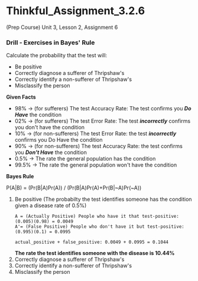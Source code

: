 # Thinkful_Assignment_3.2.6
(Prep Course) Unit 3, Lesson 2, Assignment 6

### Drill - Exercises in Bayes' Rule

Calculate the probability that the test will:

* Be positive
* Correctly diagnose a sufferer of Thripshaw's
* Correctly identify a non-sufferer of Thripshaw's
* Misclassify the person

__Given Facts__

-  98% -> (for sufferers) The test Accuracy Rate: The test confirms you *__Do Have__* the condition
-  02% -> (for sufferers) The test Error Rate: The test *__incorrectly__* confirms you don't have the condition
-  10% -> (for non-sufferers) The test Error Rate: the test *__incorrectly__* confirms you Do Have the condition 
-  90% -> (for non-sufferers) The test Accuracy Rate: the test confirms you *__Don't Have__* the condition
- 0.5% -> The rate the general population has the condition
- 99.5% -> The rate the general population won't have the condition

__Bayes Rule__

P(A|B) = (Pr(B|A)Pr(A)) / (Pr(B|A)Pr(A)+Pr(B|~A)Pr(~A))

1. Be positive (The probabilty the test identifies someone has the condition given a disease rate of 0.5%)
     ```
     A = (Actually Positive) People who have it that test-positive: (0.005)(0.98) = 0.0049
     A'= (False Positive) People who don't have it but test-positive: (0.995)(0.1) = 0.0995
     
     actual_positive + false_positive: 0.0049 + 0.0995 = 0.1044
     
     ```
     __The rate the test identifies someone with the disease is 10.44%__
2. Correctly diagnose a sufferer of Thripshaw's
3. Correctly identify a non-sufferer of Thripshaw's
4. Misclassify the person

